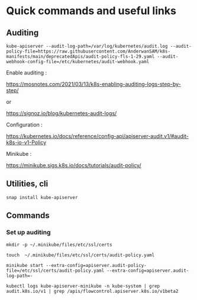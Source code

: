 # Quick commands and useful links 

## Auditing 

```
kube-apiserver --audit-log-path=/var/log/kubernetes/audit.log --audit-policy-file=https://raw.githubusercontent.com/AnderwanSAM/k8s-manifests/main/deprecatedApis/audit-policy-fls-1-29.yaml --audit-webhook-config-file=/etc/kubernetes/audit-webhook.yaml
```

Enable auditing : 

https://mosnotes.com/2021/03/13/k8s-enabling-auditing-logs-step-by-step/ 
 
 or
 
 https://signoz.io/blog/kubernetes-audit-logs/

Configuration : 

https://kubernetes.io/docs/reference/config-api/apiserver-audit.v1/#audit-k8s-io-v1-Policy

Minikube : 

https://minikube.sigs.k8s.io/docs/tutorials/audit-policy/

## Utilities, cli 

```
snap install kube-apiserver
```

## Commands 

### Set up auditing 

```
mkdir -p ~/.minikube/files/etc/ssl/certs
```

```
touch  ~/.minikube/files/etc/ssl/certs/audit-policy.yaml
```

```
minikube start --extra-config=apiserver.audit-policy-file=/etc/ssl/certs/audit-policy.yaml --extra-config=apiserver.audit-log-path=-
```

```
kubectl logs kube-apiserver-minikube -n kube-system | grep audit.k8s.io/v1 | grep /apis/flowcontrol.apiserver.k8s.io/v1beta2 
```

